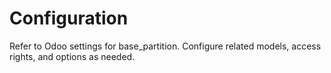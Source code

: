 # Configuration

Refer to Odoo settings for base_partition. Configure related models, access rights, and options as needed.
